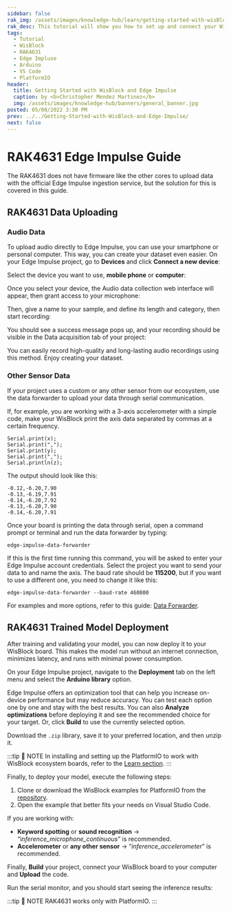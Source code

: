 ```yaml
---
sidebar: false
rak_img: /assets/images/knowledge-hub/learn/getting-started-with-wisBlock-and-edge-impulse/wisblock-edgeimpulse.jpg
rak_desc: This tutorial will show you how to set up and connect your WisBlock to Edge Impulse, which includes but is not limited to RAK11310, RAK4631, and RAK11200.
tags:
  - Tutorial
  - WisBlock
  - RAK4631
  - Edge Impluse
  - Arduino
  - VS Code
  - PlatformIO
header:
  title: Getting Started with WisBlock and Edge Impulse
  caption: by <b>Christopher Mendez Martinez</b>
  img: /assets/images/knowledge-hub/banners/general_banner.jpg
posted: 05/08/2022 3:30 PM
prev: ../../Getting-Started-with-WisBlock-and-Edge-Impulse/
next: false
---
```


# RAK4631 Edge Impulse Guide

The RAK4631 does not have firmware like the other cores to upload data with the official Edge Impulse ingestion service, but the solution for this is covered in this guide.

## RAK4631 Data Uploading

### Audio Data

To upload audio directly to Edge Impulse, you can use your smartphone or personal computer. This way, you can create your dataset even easier.
On your Edge Impulse project, go to **Devices** and click **Connect a new device**:

<rk-img
  src="/assets/images/knowledge-hub/learn/getting-started-with-wisBlock-and-edge-impulse/rak4631/connect-device.png"
  width="100%"
  caption="Connecting a new device"
/>


Select the device you want to use, **mobile phone** or **computer**:


<rk-img
  src="/assets/images/knowledge-hub/learn/getting-started-with-wisBlock-and-edge-impulse/rak4631/select-device.png"
  width="60%"
  caption="Selecting a device"
/>


Once you select your device, the Audio data collection web interface will appear, then grant access to your microphone:


<rk-img
  src="/assets/images/knowledge-hub/learn/getting-started-with-wisBlock-and-edge-impulse/rak4631/access.png"
  width="40%"
  caption="Giving access to the microphone"
/>


Then, give a name to your sample, and define its length and category, then start recording:


<rk-img
  src="/assets/images/knowledge-hub/learn/getting-started-with-wisBlock-and-edge-impulse/rak4631/start-record.png"
  width="60%"
  caption="Start to record"
/>


You should see a success message pops up, and your recording should be visible in the Data acquisition tab of your project:

<rk-img
  src="/assets/images/knowledge-hub/learn/getting-started-with-wisBlock-and-edge-impulse/rak4631/data-acquisition.png"
  width="100%"
  caption="Data acquisition"
/>

You can easily record high-quality and long-lasting audio recordings using this method. Enjoy creating your dataset.


### Other Sensor Data

If your project uses a custom or any other sensor from our ecosystem, use the data forwarder to upload your data through serial communication.

If, for example, you are working with a 3-axis accelerometer with a simple code, make your WisBlock print the axis data separated by commas at a certain frequency.

```
Serial.print(x);
Serial.print(",");
Serial.print(y);
Serial.print(",");
Serial.println(z);
```

The output should look like this:

```
-0.12,-6.20,7.90
-0.13,-6.19,7.91
-0.14,-6.20,7.92
-0.13,-6.20,7.90
-0.14,-6.20,7.91
```

Once your board is printing the data through serial, open a command prompt or terminal and run the data forwarder by typing:

```
edge-impulse-data-forwarder
```

If this is the first time running this command, you will be asked to enter your Edge Impulse account credentials. Select the project you want to send your data to and name the axis.
The baud rate should be **115200**, but if you want to use a different one, you need to change it like this:

```
edge-impulse-data-forwarder --baud-rate 460800
```

For examples and more options, refer to this guide: [Data Forwarder](https://docs.edgeimpulse.com/docs/edge-impulse-cli/cli-data-forwarder).


## RAK4631 Trained Model Deployment


After training and validating your model, you can now deploy it to your WisBlock board. This makes the model run without an internet connection, minimizes latency, and runs with minimal power consumption.

On your Edge Impulse project, navigate to the **Deployment** tab on the left menu and select the **Arduino library** option.


<rk-img
  src="/assets/images/knowledge-hub/learn/getting-started-with-wisBlock-and-edge-impulse/rak4631/library.png"
  width="70%"
  caption="Arduino library"
/>

Edge Impulse offers an optimization tool that can help you increase on-device performance but may reduce accuracy. You can test each option one by one and stay with the best results. You can also **Analyze optimizations** before deploying it and see the recommended choice for your target. Or, click **Build** to use the currently selected option.

<rk-img
  src="/assets/images/knowledge-hub/learn/getting-started-with-wisBlock-and-edge-impulse/rak4631/model-optimization.png"
  width="80%"
  caption="EON compiler option for model optimization"
/>

<rk-img
  src="/assets/images/knowledge-hub/learn/getting-started-with-wisBlock-and-edge-impulse/rak4631/save.png"
  width="70%"
  caption="Save the project"
/>


<rk-img
  src="/assets/images/knowledge-hub/learn/getting-started-with-wisBlock-and-edge-impulse/rak4631/build.png"
  width="70%"
  caption="Building the Arduino library"
/>

Download the `.zip` library, save it to your preferred location, and then unzip it.

:::tip 📝 NOTE
In installing and setting up the PlatformIO to work with WisBlock ecosystem boards, refer to the [Learn section](https://docs.rakwireless.com/Knowledge-Hub/Learn/Board-Support-Package-Installation-in-PlatformIO/).
:::

Finally, to deploy your model, execute the following steps:

1. Clone or download the WisBlock examples for PlatformIO from the [repository](https://github.com/mcmchris/wisblock-edge-impulse-deployment).
2. Open the example that better fits your needs on Visual Studio Code.

If you are working with:

- **Keyword spotting** or **sound recognition** → “i*nference_microphone_continuous*” is recommended.
- **Accelerometer** or **any other sensor** → “*inference_accelerometer*” is recommended.


<rk-img
  src="/assets/images/knowledge-hub/learn/getting-started-with-wisBlock-and-edge-impulse/rak4631/lib-folder.jpg"
  width="100%"
  caption="Adding the Arduino library"
/>


Finally, **Build** your project, connect your WisBlock board to your computer and **Upload** the code.

<rk-img
  src="/assets/images/knowledge-hub/learn/getting-started-with-wisBlock-and-edge-impulse/rak4631/build-output.png"
  width="70%"
  caption="Build output"
/>


<rk-img
  src="/assets/images/knowledge-hub/learn/getting-started-with-wisBlock-and-edge-impulse/rak4631/upload-output.png"
  width="70%"
  caption="Upload output"
/>

Run the serial monitor, and you should start seeing the inference results:

<rk-img
  src="/assets/images/knowledge-hub/learn/getting-started-with-wisBlock-and-edge-impulse/rak4631/inference-results.png"
  width="70%"
  caption="Continuous inference results"
/>

:::tip 📝 NOTE
RAK4631 works only with PlatformIO.
:::

